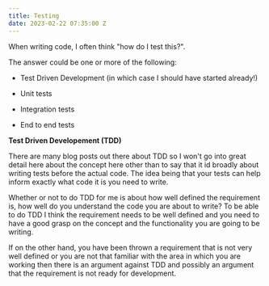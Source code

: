 ```yaml
---
title: Testing
date: 2023-02-22 07:35:00 Z
---
```


When writing code, I often think "how do I test this?".

The answer could be one or more of the following:

* Test Driven Development (in which case I should have started already!)

* Unit tests

* Integration tests

* End to end tests

**Test Driven Developement (TDD)**

There are many blog posts out there about TDD so I won't go into great detail here about the concept here other than to say that it id broadly about writing tests before the actual code. The idea being that your tests can help inform exactly what code it is you need to write.

Whether or not to do TDD for me is about how well defined the requirement is, how well do you understand the code you are about to write? To be able to do TDD I think the requirement needs to be well defined and you need to have a good grasp on the concept and the functionality you are going to be writing.

If on the other hand, you have been thrown a requirement that is not very well defined or you are not that familiar with the area in which you are working then there is an argument against TDD and possibly an argument that the requirement is not ready for development.